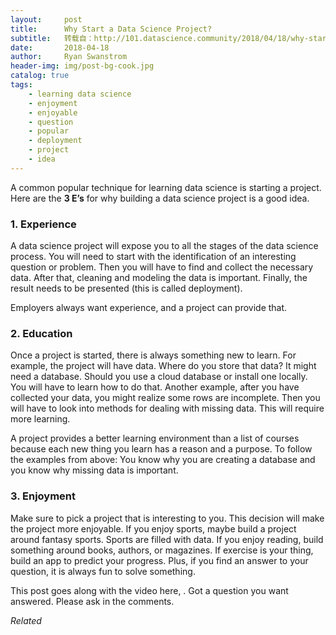 ```yaml
---
layout:     post
title:      Why Start a Data Science Project?
subtitle:   转载自：http://101.datascience.community/2018/04/18/why-start-a-data-science-project/#utm_source=rss&utm_medium=rss
date:       2018-04-18
author:     Ryan Swanstrom
header-img: img/post-bg-cook.jpg
catalog: true
tags:
    - learning data science
    - enjoyment
    - enjoyable
    - question
    - popular
    - deployment
    - project
    - idea
---
```


A common popular technique for learning data science is starting a project. Here are the **3 E’s** for why building a data science project is a good idea.

### 1. Experience


A data science project will expose you to all the stages of the data science process. You will need to start with the identification of an interesting question or problem. Then you will have to find and collect the necessary data. After that, cleaning and modeling the data is important. Finally, the result needs to be presented (this is called deployment).



Employers always want experience, and a project can provide that.


### 2. Education

Once a project is started, there is always something new to learn. For example, the project will have data. Where do you store that data? It might need a database. Should you use a cloud database or install one locally. You will have to learn how to do that. Another example, after you have collected your data, you might realize some rows are incomplete. Then you will have to look into methods for dealing with missing data. This will require more learning.



A project provides a better learning environment than a list of courses because each new thing you learn has a reason and a purpose. To follow the examples from above: You know why you are creating a database and you know why missing data is important.


### 3. Enjoyment

 Make sure to pick a project that is interesting to you. This decision will make the project more enjoyable. If you enjoy sports, maybe build a project around fantasy sports. Sports are filled with data. If you enjoy reading, build something around books, authors, or magazines. If exercise is your thing, build an app to predict your progress. Plus, if you find an answer to your question, it is always fun to solve something.


This post goes along with the video here, [](http://101.datascience.community/2018/04/16/what-are-the-goals-of-building-a-personal-data-science-project-data-science-question). Got a question you want answered. Please ask in the comments.


*Related*

